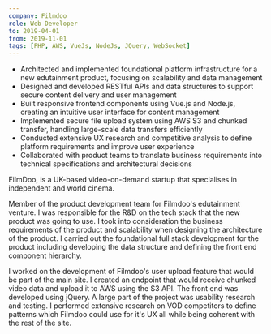 ```yaml
---
company: Filmdoo
role: Web Developer
to: 2019-04-01
from: 2019-11-01
tags: [PHP, AWS, VueJs, NodeJs, JQuery, WebSocket]
---
```


<!--action-points-->

- Architected and implemented foundational platform infrastructure for a new edutainment product, focusing on scalability and data management
- Designed and developed RESTful APIs and data structures to support secure content delivery and user management
- Built responsive frontend components using Vue.js and Node.js, creating an intuitive user interface for content management
- Implemented secure file upload system using AWS S3 and chunked transfer, handling large-scale data transfers efficiently
- Conducted extensive UX research and competitive analysis to define platform requirements and improve user experience
- Collaborated with product teams to translate business requirements into technical specifications and architectural decisions

<!--prose-->

FilmDoo, is a UK-based video-on-demand startup that specialises in independent and world cinema.

Member of the product development team for Filmdoo's edutainment venture. I was responsible for the R&D on the tech stack that the new product was going to use. I took into consideration the business requirements of the product and scalability when designing the architecture of the product. I carried out the foundational full stack development for the product including developing the data structure and defining the front end component hierarchy.

I worked on the development of Filmdoo's user upload feature that would be part of the main site. I created an endpoint that would receive chunked video data and upload it to AWS using the S3 API. The front end was developed using jQuery. A large part of the project was usability research and testing. I performed extensive research on VOD competitors to define patterns which Filmdoo could use for it's UX all while being coherent with the rest of the site.
